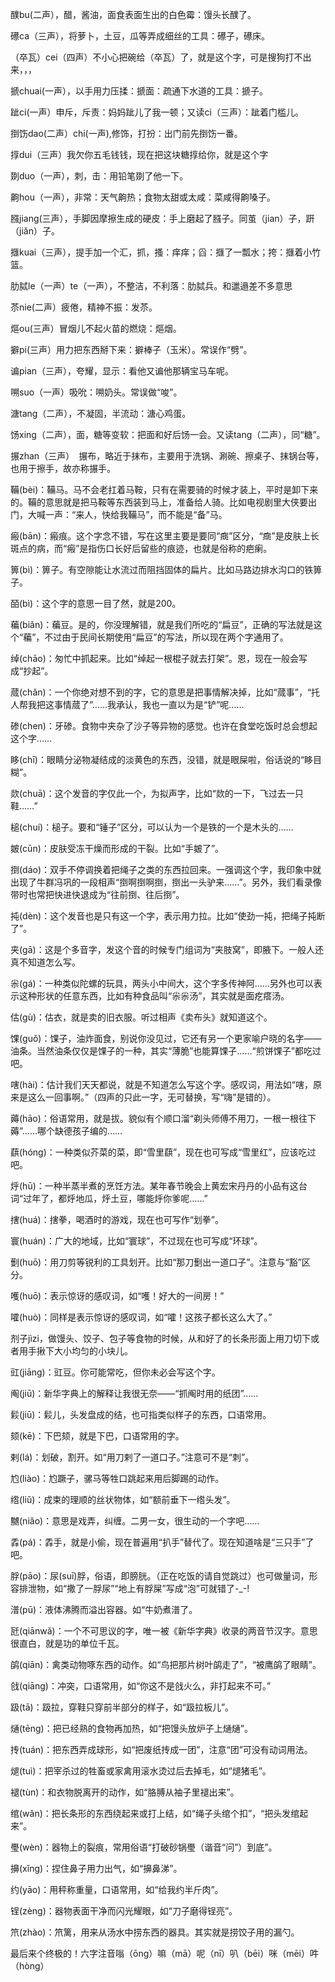 
醭bu(二声），醋，酱油，面食表面生出的白色霉：馒头长醭了。

礤ca（三声），将萝卜，土豆，瓜等弄成细丝的工具：礤子，礤床。

（卒瓦）cei（四声）不小心把碗给（卒瓦）了，就是这个字，可是搜狗打不出来，，，

搋chuai(一声），以手用力压揉：搋面：疏通下水道的工具：搋子。

跐ci(一声）申斥，斥责：妈妈跐儿了我一顿；又读ci（三声）：跐着门槛儿。

捯饬dao(二声）chi(一声),修饰，打扮：出门前先捯饬一番。

㨃dui（三声）我欠你五毛钱钱，现在把这块糖㨃给你，就是这个字

剟duo（一声），刺，击：用铅笔剟了他一下。

齁hou（一声），非常：天气齁热；食物太甜或太咸：菜咸得齁嗓子。

膙jiang(三声），手脚因摩擦生成的硬皮：手上磨起了膙子。同茧（jian）子，趼（jiǎn）子。

擓kuai（三声），提手加一个汇，抓，搔：痒痒；舀：擓了一瓢水；挎：擓着小竹篮。

肋脦le（一声）te（一声），不整洁，不利落：肋脦兵。和邋遢差不多意思

苶nie(二声）疲倦，精神不振：发苶。

熰ou(三声）冒烟儿不起火苗的燃烧：熰烟。

擗pi(三声）用力把东西掰下来：擗棒子（玉米）。常误作“劈”。

谝pian（三声），夸耀，显示：看他又谝他那辆宝马车呢。

嗍suo（一声）吸吮：嗍奶头。常误做“唆”。

溏tang（二声），不凝固，半流动：溏心鸡蛋。

饧xing（二声），面，糖等变软：把面和好后饧一会。又读tang（二声），同“糖”。

搌zhan（三声）　搌布，略近于抹布，主要用于洗锅、涮碗、擦桌子、抹锅台等，也用于擦手，故亦称搌手。

鞴(bèi)：鞴马。马不会老扛着马鞍，只有在需要骑的时候才装上，平时是卸下来的。鞴的意思就是把马鞍等东西装到马上，准备给人骑。比如电视剧里大侠要出门，大喊一声：“来人，快给我鞴马”，而不能是“备”马。

瘢(bān)：瘢痕。这个字念不错，写在这里主要是要同“癍”区分，“癍”是皮肤上长斑点的病，而“瘢”是指伤口长好后留些的痕迹，也就是俗称的疤瘌。

箅(bì)：箅子。有空隙能让水流过而阻挡固体的扁片。比如马路边排水沟口的铁箅子。

皕(bì)：这个字的意思一目了然，就是200。

藊(biǎn)：藊豆。是的，你没理解错，就是我们所吃的“扁豆”，正确的写法就是这个“藊”，不过由于民间长期使用“扁豆”的写法，所以现在两个字通用了。

绰(chāo)：匆忙中抓起来。比如“绰起一根棍子就去打架”。恩，现在一般会写成“抄起”。

蒇(chǎn)：一个你绝对想不到的字，它的意思是把事情解决掉，比如“蒇事”，“托人帮我把这事情蒇了”……我承认，我也一直以为是“铲”呢……

碜(chen)：牙碜。食物中夹杂了沙子等异物的感觉。也许在食堂吃饭时总会想起这个字……

眵(chī)：眼睛分泌物凝结成的淡黄色的东西，没错，就是眼屎啦，俗话说的“眵目糊”。

欻(chuā)：这个发音的字仅此一个，为拟声字，比如“欻的一下，飞过去一只鞋……”

槌(chuí)：槌子。要和“锤子”区分，可以认为一个是铁的一个是木头的……

皴(cūn)：皮肤受冻干燥而形成的干裂。比如“手皴了”。

捯(dáo)：双手不停调换着把绳子之类的东西拉回来。一强调这个字，我印象中就出现了牛群冯巩的一段相声“捯啊捯啊捯，捯出一头驴来……”。另外，我们看录像带时也常把快进快退成为“往前捯、往后捯”。

扽(dèn)：这个发音也是只有这一个字，表示用力拉。比如“使劲一扽，把绳子扽断了”。

夹(gā)：这是个多音字，发这个音的时候专门组词为“夹肢窝”，即腋下。一般人还真不知道怎么写。

尜(gá)：一种类似陀螺的玩具，两头小中间大，这个字多传神阿……另外也可以表示这种形状的任意东西，比如有种食品叫“尜尜汤”，其实就是面疙瘩汤。

估(gù)：估衣，就是卖的旧衣服。听过相声《卖布头》就知道这个。

馃(guǒ)：馃子，油炸面食，别说你没见过，它还有另一个更家喻户晓的名字——油条。当然油条仅仅是馃子的一种，其实“薄脆”也能算馃子……“煎饼馃子”都吃过吧。

嗐(hài)：估计我们天天都说，就是不知道怎么写这个字。感叹词，用法如“嗐，原来是这么一回事啊。”（四声的只此一字，无可替换，写“嗨”是错的）。

薅(hāo)：俗语常用，就是拔。貌似有个顺口溜“剃头师傅不用刀，一根一根往下薅”……哪个缺德孩子编的……

蕻(hóng)：一种类似芥菜的菜，即“雪里蕻”，现在也可写成“雪里红”，应该吃过吧。

烀(hū)：一种半蒸半煮的烹饪方法。某年春节晚会上黄宏宋丹丹的小品有这台词“过年了，都烀地瓜，烀土豆，哪能烀你爹呢……”

搳(huá)：搳拳，喝酒时的游戏，现在也可写作“划拳”。

寰(huán)：广大的地域，比如“寰球”，不过现在也可写成“环球”。

劐(huō)：用刀剪等锐利的工具划开。比如“那刀劐出一道口子”。注意与“豁”区分。

嚄(huō)：表示惊讶的感叹词，如“嚄！好大的一间房！”

嚯(huò)：同样是表示惊讶的感叹词，如“嚯！这孩子都长这么大了。”

剂子jìzi，做馒头、饺子、包子等食物的时候，从和好了的长条形面上用刀切下或者用手揪下大小均匀的小块儿。

豇(jiāng)：豇豆。你可能常吃，但你未必会写这个字。

阄(jiū)：新华字典上的解释让我很无奈——“抓阄时用的纸团”……

鬏(jiū)：鬏儿，头发盘成的结，也可指类似样子的东西，口语常用。

颏(kē)：下巴颏，就是下巴，口语常用的字。

剌(lá)：划破，割开。如“用刀剌了一道口子。”注意可不是“刺”。

尥(liào)：尥蹶子，骡马等牲口跳起来用后脚踢的动作。

绺(liǔ)：成束的理顺的丝状物体，如“额前垂下一绺头发”。

嬲(niǎo)：意思是戏弄，纠缠。二男一女，很生动的一个字吧……

掱(pá)：掱手，就是小偷，现在普遍用“扒手”替代了。现在知道啥是“三只手”了吧。

脬(pāo)：尿(suī)脬，俗语，即膀胱。（正在吃饭的请自觉跳过）也可做量词，形容排泄物，如“撒了一脬尿”“地上有脬屎”写成“泡”可就错了-_-!

潽(pū)：液体沸腾而溢出容器。如“牛奶煮潽了。

瓩(qiānwǎ)：一个不可思议的字，唯一被《新华字典》收录的两音节汉字。意思很直白，就是功的单位千瓦。

鹐(qiān)：禽类动物啄东西的动作。如“鸟把那片树叶鹐走了”，“被鹰鹐了眼睛”。

戗(qiāng)：冲突，口语常用，如“你这不是戗火么，非打起来不可。”

趿(tā)：趿拉，穿鞋只穿前半部分的样子，如“趿拉板儿”。

熥(tēng)：把已经熟的食物再加热，如“把馒头放炉子上熥熥”。

抟(tuán)：把东西弄成球形，如“把废纸抟成一团”，注意“团”可没有动词用法。

煺(tuì)：把宰杀过的牲畜或家禽用滚水烫过后去掉毛，如“煺猪毛”。

褪(tùn)：和衣物脱离开的动作，如“胳膊从袖子里褪出来”。

绾(wǎn)：把长条形的东西绕起来或打上结，如“绳子头绾个扣”，“把头发绾起来”。

璺(wèn)：器物上的裂痕，常用俗语“打破砂锅璺（谐音“问”）到底”。

擤(xǐng)：捏住鼻子用力出气，如“擤鼻涕”。

约(yāo)：用秤称重量，口语常用，如“给我约半斤肉”。

锃(zèng)：器物表面干净而闪光耀眼，如“刀子磨得锃亮”。

笊(zhào)：笊篱，用来从汤水中捞东西的器具。其实就是捞饺子用的漏勺。

最后来个终极的！六字注音嗡（ōng）嘛（mā）呢（nī）叭（bēi）咪（mēi）吽（hòng）
